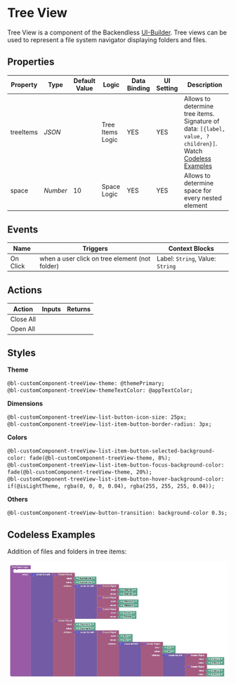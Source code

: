 # Tree View

Tree View is a component of the Backendless [UI-Builder](https://backendless.com/developers/#ui-builder). Tree views can be used to represent a file system navigator displaying folders and files.

## Properties

| Property  | Type     | Default Value | Logic            | Data Binding | UI Setting | Description                                                                                                            |
|-----------|----------|---------------|------------------|--------------|------------|------------------------------------------------------------------------------------------------------------------------|
| treeItems | *JSON*   |               | Tree Items Logic | YES          | YES        | Allows to determine tree items. Signature of data: `[{label, value, ?children}]`. Watch [Codeless Examples](#Examples) |
| space     | *Number* | 10            | Space Logic      | YES          | YES        | Allows to determine space for every nested element                                                                     |

## Events

| Name     | Triggers                                       | Context Blocks                   |
|----------|------------------------------------------------|----------------------------------|
| On Click | when a user click on tree element (not folder) | Label: `String`, Value: `String` |


## Actions

| Action    | Inputs | Returns |
|-----------|--------|---------|
| Close All |        |         |
| Open All  |        |         |

## Styles

**Theme**
````
@bl-customComponent-treeView-theme: @themePrimary;
@bl-customComponent-treeView-themeTextColor: @appTextColor;
````

**Dimensions**
```
@bl-customComponent-treeView-list-button-icon-size: 25px;
@bl-customComponent-treeView-list-item-button-border-radius: 3px;
```

**Colors**
````
@bl-customComponent-treeView-list-item-button-selected-background-color: fade(@bl-customComponent-treeView-theme, 8%);
@bl-customComponent-treeView-list-item-button-focus-background-color: fade(@bl-customComponent-treeView-theme, 20%);
@bl-customComponent-treeView-list-item-button-hover-background-color: if(@isLightTheme, rgba(0, 0, 0, 0.04), rgba(255, 255, 255, 0.04));
````

**Others**
```
@bl-customComponent-treeView-button-transition: background-color 0.3s;
```

## <a name="Examples"></a> Codeless Examples

Addition of files and folders in tree items:

![tree items example](./example-images/tree_items_example.png)
